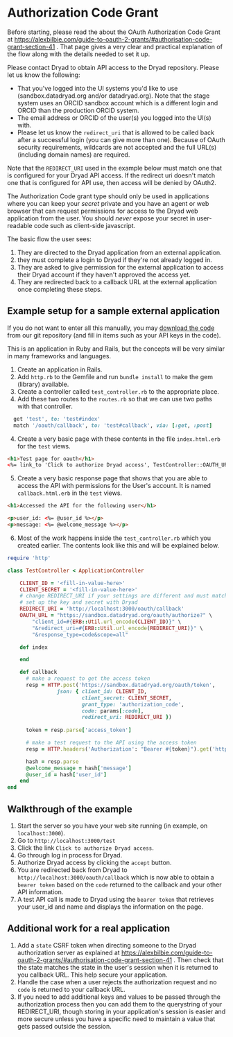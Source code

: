 # Authorization Code Grant

Before starting, please read the about the OAuth Authorization Code Grant at
https://alexbilbie.com/guide-to-oauth-2-grants/#authorisation-code-grant-section-41 .
That page gives a very clear and practical explanation of the flow along with the details
needed to set it up.

Please contact Dryad to obtain API access to the Dryad repository. Please let us know the
following:

- That you've logged into the UI systems you'd like to use (sandbox.datadryad.org and/or datadryad.org).
  Note that the stage system uses an ORCID sandbox account which is a different login and ORCID than
  the production ORCID system.
- The email address or ORCID of the user(s) you logged into the UI(s) with.
- Please let us know the `redirect_uri` that is allowed to be called back after a successful login
  (you can give more than one). Because of OAuth security requirements, wildcards are not accepted and the full URL(s) 
  (including domain names) are required.

Note that the `REDIRECT_URI` used in the example below must match one that is configured for your Dryad API
access. If the redirect uri doesn't match one that is configured for API use, then access will be denied by OAuth2.

The Authorization Code grant type should only be used in applications where you can
keep your *secret* private and you have an agent or web browser that can request permissions
for access to the Dryad web application from the user. You should *never* expose your
secret in user-readable code such as client-side javascript.

The basic flow the user sees:
1. They are directed to the Dryad application from an external application.
2. they must complete a login to Dryad if they're not already logged in.
3. They are asked to give permission for the external application to access their Dryad
   account if they haven't approved the access yet.
4. They are redirected back to a callback URL at the external application once completing these steps.



## Example setup for a sample external application

If you do not want to enter all this manually, you may [download the code](https://github.com/CDL-Dryad/api_test)
from our git repository (and fill in items such as your API keys in the code).

This is an application in Ruby and Rails, but the concepts will be very similar in many frameworks and
languages.  
1. Create an application in Rails.
2. Add `http.rb` to the Gemfile and run `bundle install` to make the gem (library) available.
3. Create a controller called `test_controller.rb` to the appropriate place.
4. Add these two routes to the `routes.rb` so that we can use two paths with that controller.
```ruby
  get 'test', to: 'test#index'
  match '/oauth/callback', to: 'test#callback', via: [:get, :post]
```
4. Create a very basic page with these contents in the file `index.html.erb` for the `test` views.
```html
<h1>Test page for oauth</h1>
<%= link_to 'Click to authorize Dryad access', TestController::OAUTH_URL %>
```
5. Create a very basic response page that shows that you are able to access the API with
   permissions for the User's account.  It is named `callback.html.erb` in the `test` views.
```html
<h1>Accessed the API for the following user</h1>

<p>user_id: <%= @user_id %></p>
<p>message: <%= @welcome_message %></p>
```
6. Most of the work happens inside the `test_controller.rb` which you created earlier. The
   contents look like this and will be explained below.
```ruby
require 'http'

class TestController < ApplicationController

    CLIENT_ID = '<fill-in-value-here>'
    CLIENT_SECRET = '<fill-in-value-here>'
    # change REDIRECT_URI if your settings are different and must match server/path configured when you
    # set up the key and secret with Dryad
    REDIRECT_URI = 'http://localhost:3000/oauth/callback'
    OAUTH_URL = "https://sandbox.datadryad.org/oauth/authorize?" \
        "client_id=#{ERB::Util.url_encode(CLIENT_ID)}" \
        "&redirect_uri=#{ERB::Util.url_encode(REDIRECT_URI)}" \
        "&response_type=code&scope=all"

    def index

    end

    def callback
      # make a request to get the access token
      resp = HTTP.post('https://sandbox.datadryad.org/oauth/token', 
                json: { client_id: CLIENT_ID,
                        client_secret: CLIENT_SECRET,
                        grant_type: 'authorization_code',
                        code: params[:code],
                        redirect_uri: REDIRECT_URI })
      
      token = resp.parse['access_token']

      # make a test request to the API using the access token
      resp = HTTP.headers('Authorization': "Bearer #{token}").get('https://sandbox.datadryad.org/api/v2/test')

      hash = resp.parse
      @welcome_message = hash['message']
      @user_id = hash['user_id']
    end
end
```

## Walkthrough of the example

1. Start the server so you have your web site running (in example, on `localhost:3000`).
2. Go to `http://localhost:3000/test`
3. Click the link `Click to authorize Dryad access`.
4. Go through log in process for Dryad.
5. Authorize Dryad access by clicking the `accept` button.
6. You are redirected back from Dryad to `http://localhost:3000/oauth/callback` which 
   is now able to obtain a `bearer token` based on the `code` returned to the callback and your other
   API information.
7. A test API call is made to Dryad using the `bearer token` that retrieves your user_id and
   name and displays the information on the page.

## Additional work for a real application

1. Add a `state` CSRF token when directing someone to the Dryad authorization server as explained
   at https://alexbilbie.com/guide-to-oauth-2-grants/#authorisation-code-grant-section-41 .
   Then check that the state matches the state in the user's session when it is returned to you
   callback URL. This help secure your application.
2. Handle the case when a user rejects the authorization request and no `code` is returned
   to your callback URL.
3. If you need to add additional keys and values to be passed through the authorization process
   then you can add them to the querystring of your REDIRECT_URI, though storing in your application's session is 
   easier and more secure unless you have a specific need to maintain a value that gets passed outside the session.
